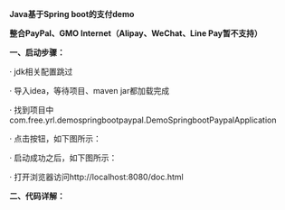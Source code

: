 **Java基于Spring boot的支付demo**

**整合PayPal、GMO Internet（Alipay、WeChat、Line Pay暂不支持）**

**一、启动步骤：**

· jdk相关配置跳过

· 导入idea，等待项目、maven jar都加载完成

· 找到项目中com.free.yrl.demospringbootpaypal.DemoSpringbootPaypalApplication

· 点击按钮，如下图所示：



· 启动成功之后，如下图所示：



· 打开浏览器访问http://localhost:8080/doc.html



**二、代码详解：**